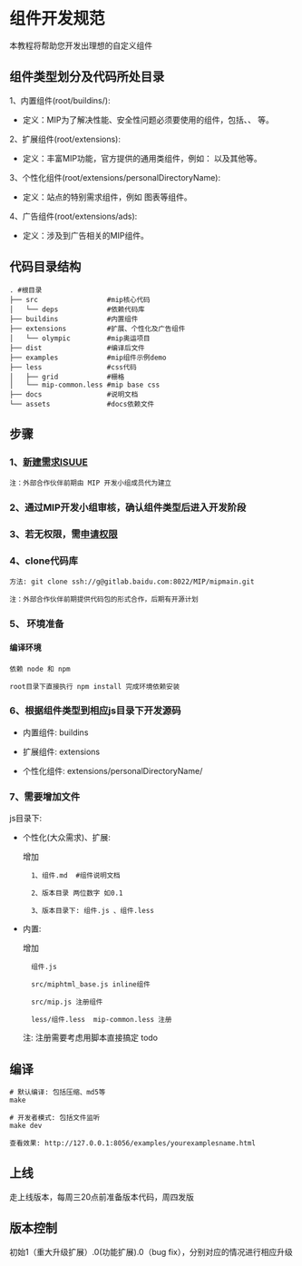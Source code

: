 # 组件开发规范

本教程将帮助您开发出理想的自定义组件

## 组件类型划分及代码所处目录

1、内置组件(root/buildins/): 
    
* 定义：MIP为了解决性能、安全性问题必须要使用的组件，包括<mip-img>、<mip-video>、<mip-pixl> 等。

2、扩展组件(root/extensions): 
    
* 定义：丰富MIP功能，官方提供的通用类组件，例如：<mip-iframe> 以及其他等。

3、个性化组件(root/extensions/personalDirectoryName): 

* 定义：站点的特别需求组件，例如 图表等组件。

4、广告组件(root/extensions/ads): 

* 定义：涉及到广告相关的MIP组件。

## 代码目录结构
```
. #根目录
├── src                 #mip核心代码
│   └── deps            #依赖代码库
├── buildins            #内置组件
├── extensions          #扩展、个性化及广告组件
│   └── olympic         #mip奥运项目
├── dist                #编译后文件
├── examples            #mip组件示例demo
├── less                #css代码
│   ├── grid            #栅格
│   └── mip-common.less #mip base css
├── docs                #说明文档
└── assets              #docs依赖文件
```

## 步骤

### 1、[新建需求ISUUE](http://gitlab.baidu.com/MIP/mipmain/issues)

    注：外部合作伙伴前期由 MIP 开发小组成员代为建立

### 2、通过MIP开发小组审核，确认组件类型后进入开发阶段

### 3、若无权限，需[申请权限](mailto:lilangbo@baidu.com/shenzhou@baidu.com)

### 4、clone代码库

    方法: git clone ssh://g@gitlab.baidu.com:8022/MIP/mipmain.git 
        
    注：外部合作伙伴前期提供代码包的形式合作，后期有开源计划

### 5、 环境准备

#### 编译环境

    依赖 node 和 npm

    root目录下直接执行 npm install 完成环境依赖安装

### 6、根据组件类型到相应js目录下开发源码

- 内置组件: buildins

- 扩展组件: extensions

- 个性化组件: extensions/personalDirectoryName/
    
### 7、需要增加文件

js目录下:
    
- 个性化(大众需求)、扩展: 
        
    增加 

        1、组件.md  #组件说明文档

        2、版本目录 两位数字 如0.1 

        3、版本目录下: 组件.js 、组件.less 

- 内置:

    增加 

        组件.js  

        src/miphtml_base.js inline组件  

        src/mip.js 注册组件

        less/组件.less  mip-common.less 注册

    注: 注册需要考虑用脚本直接搞定 todo

## 编译

```
# 默认编译: 包括压缩、md5等
make

# 开发者模式: 包括文件监听
make dev

查看效果: http://127.0.0.1:8056/examples/yourexamplesname.html
```

## 上线

走上线版本，每周三20点前准备版本代码，周四发版

## 版本控制

初始1（重大升级扩展）.0(功能扩展).0（bug fix），分别对应的情况进行相应升级
